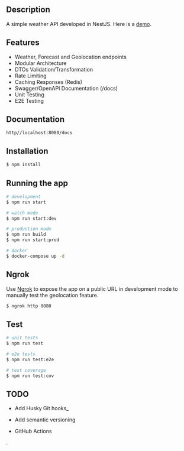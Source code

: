 ## Description

A simple weather API developed in NestJS. Here is a [demo](https://weather-backend.up.railway.app/docs).

## Features

- Weather, Forecast and Geolocation endpoints
- Modular Architecture
- DTOs Validation/Transformation
- Rate Limiting
- Caching Responses (Redis)
- Swagger/OpenAPI Documentation (/docs)
- Unit Testing
- E2E Testing

## Documentation

`http//localhost:8080/docs`

## Installation

```bash
$ npm install
```

## Running the app

```bash
# development
$ npm run start

# watch mode
$ npm run start:dev

# production mode
$ npm run build
$ npm run start:prod

# docker
$ docker-compose up -d
```

## Ngrok

Use [Ngrok](https://ngrok.com/) to expose the app on a public URL in development mode to manually test the geolocation feature.

```bash
$ ngrok http 8080
```

## Test

```bash
# unit tests
$ npm run test

# e2e tests
$ npm run test:e2e

# test coverage
$ npm run test:cov
```

## TODO

- Add Husky Git hooks\_

- Add semantic versioning

- GitHub Actions

.
